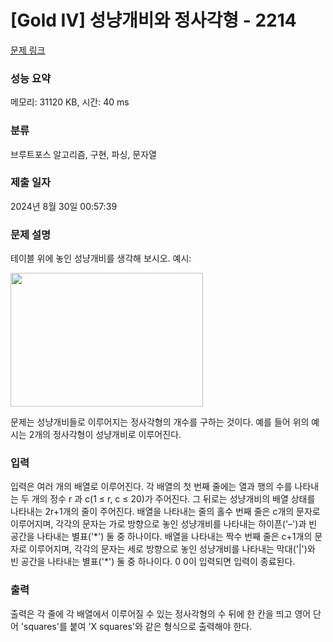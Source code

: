# [Gold IV] 성냥개비와 정사각형 - 2214 

[문제 링크](https://www.acmicpc.net/problem/2214) 

### 성능 요약

메모리: 31120 KB, 시간: 40 ms

### 분류

브루트포스 알고리즘, 구현, 파싱, 문자열

### 제출 일자

2024년 8월 30일 00:57:39

### 문제 설명

<p>테이블 위에 놓인 성냥개비를 생각해 보시오. 예시:</p>

<p><img src="" style="height:214px; width:308px"></p>

<p>문제는 성냥개비들로 이루어지는 정사각형의 개수를 구하는 것이다. 예를 들어 위의 예시는 2개의 정사각형이 성냥개비로 이루어진다.</p>

### 입력 

 <p>입력은 여러 개의 배열로 이루어진다. 각 배열의 첫 번째 줄에는 열과 행의 수를 나타내는 두 개의 정수 r 과 c(1 ≤ r, c ≤ 20)가 주어진다. 그 뒤로는 성냥개비의 배열 상태를 나타내는 2r+1개의 줄이 주어진다. 배열을 나타내는 줄의 홀수 번째 줄은 c개의 문자로 이루어지며, 각각의 문자는 가로 방향으로 놓인 성냥개비를 나타내는 하이픈('–')과 빈 공간을 나타내는 별표('*') 둘 중 하나이다. 배열을 나타내는 짝수 번째 줄은 c+1개의 문자로 이루어지며, 각각의 문자는 세로 방향으로 놓인 성냥개비를 나타내는 막대('|')와 빈 공간을 나타내는 별표('*') 둘 중 하나이다. 0 0이 입력되면 입력이 종료된다.</p>

### 출력 

 <p>출력은 각 줄에 각 배열에서 이루어질 수 있는 정사각형의 수 뒤에 한 칸을 띄고 영어 단어 'squares'를 붙여 'X squares'와 같은 형식으로 출력해야 한다.</p>


